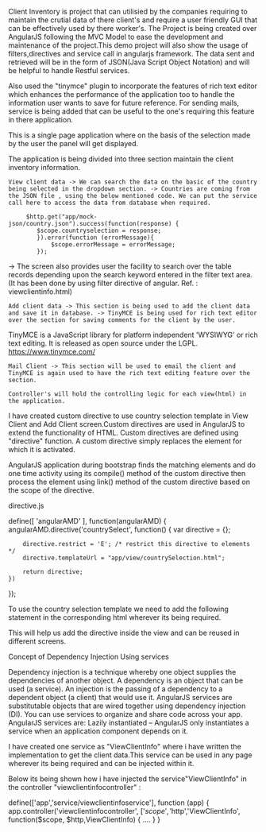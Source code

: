 Client Inventory is project that can utilisied by the companies requiring to maintain the crutial data of there client's and require a user friendly GUI that can be effectively used by there worker's. The Project is being created over AngularJS following the MVC Model to ease the development and maintenance of the project.This demo project will also show the usage of filters,directives and service call in angularjs framework. The data sent and retrieved will be in the form of JSON(Java Script Object Notation) and will be helpful to handle Restful services.

Also used the "tinymce" plugin to incorporate the features of rich text editor which enhances the performance of the application too to handle the information user wants to save for future reference. For sending mails, service is being added that can be useful to the one's requiring this feature in there application.

This is a single page application where on the basis of the selection made by the user the panel will get displayed.

The application is being divided into three section maintain the client inventory information.

    View client data -> We can search the data on the basic of the country being selected in the dropdown section. -> Countries are coming from the JSON file , using the below mentioned code. We can put the service call here to access the data from database when required.

         $http.get("app/mock-json/country.json").success(function(response) {
     		$scope.countryselection = response;
     		}).error(function (errorMessage){
     			$scope.errorMessage = errorMessage; 
     		});

-> The screen also provides user the facility to search over the table records depending upon the search keyword entered in the filter text area. (It has been done by using filter directive of angular. Ref. : viewclientinfo.html)

    Add client data -> This section is being used to add the client data and save it in database. -> TinyMCE is being used for rich text editor over the section for saving comments for the client by the user.

TinyMCE is a JavaScript library for platform independent 'WYSIWYG' or rich text editing. It is released as open source under the LGPL. https://www.tinymce.com/

    Mail Client -> This section will be used to email the client and TinyMCE is again used to have the rich text editing feature over the section.

    Controller's will hold the controlling logic for each view(html) in the application.
    
I have created custom directive to use country selection template in View Client and Add Client screen.Custom directives are used in AngularJS to extend the functionality of HTML. Custom directives are defined using "directive" function. A custom directive simply replaces the element for which it is activated. 

AngularJS application during bootstrap finds the matching elements and do one time activity using its compile() method of the custom directive then process the element using link() method of the custom directive based on the scope of the directive. 

directive.js

define([ 'angularAMD' ], function(angularAMD) {
	angularAMD.directive('countrySelect', function() {
		var directive = {};

		directive.restrict = 'E'; /* restrict this directive to elements */
		directive.templateUrl = "app/view/countrySelection.html";

		return directive;
	})
});

To use the country selection template we need to add the following statement in the corresponding html wherever its being required.

<country-Select></country-Select>

This will help us add the directive inside the view and can be reused in different screens.

Concept of Dependency Injection Using services

Dependency injection is a technique whereby one object supplies the dependencies of another object. A dependency is an object that can be used (a service). An injection is the passing of a dependency to a dependent object (a client) that would use it. AngularJS services are substitutable objects that are wired together using dependency injection (DI). You can use services to organize and share code across your app. AngularJS services are: Lazily instantiated – AngularJS only instantiates a service when an application component depends on it.

I have created one service as "ViewClientInfo" where i have written the implementation to get the client data.This service can be used in any page wherever its being required and can be injected within it.

Below its being shown how i have injected the service"ViewClientInfo" in the controller "viewclientinfocontroller" :

define(['app','service/viewclientinfoservice'], function (app) {
	app.controller('viewclientinfocontroller', ['$scope', '$http','ViewClientInfo', function($scope, $http,ViewClientInfo) { 
	....
	}
}






